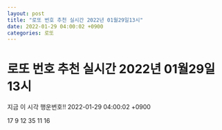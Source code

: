 ```yaml
---
layout: post
title: "로또 번호 추천 실시간 2022년 01월29일13시"
date: 2022-01-29 04:00:02 +0900
categories: 로또
---
```


# 로또 번호 추천 실시간 2022년 01월29일13시

지금 이 시각 행운번호!! 2022-01-29 04:00:02 +0900

 17  9  12  35  11  16 

